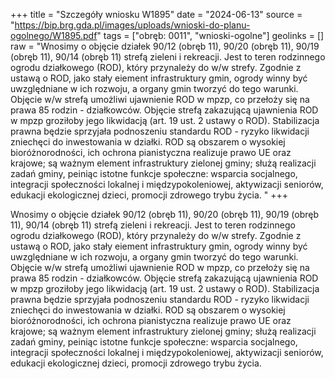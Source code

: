 +++
title = "Szczegóły wniosku W1895"
date = "2024-06-13"
source = "https://bip.brg.gda.pl/images/uploads/wnioski-do-planu-ogolnego/W1895.pdf"
tags = ["obręb: 0011", "wnioski-ogolne"]
geolinks = []
raw = "Wnosimy o objęcie działek 90/12 (obręb 11), 90/20 (obręb 11), 90/19 (obręb 11), 90/14 (obręb 11) strefą zieleni i rekreacji. Jest to teren rodzinnego ogrodu działkowego (ROD), który przynależy do w/w strefy. Zgodnie z ustawą o ROD, jako stały eiement infrastruktury gmin, ogrody winny być uwzględniane w ich rozwoju, a organy gmin tworzyć do tego warunki. Objęcie w/w strefą umożliwi ujawnienie ROD w mpzp, co przełoży się na prawa 85 rodzin - działkowców. Objęcie strefą zakazującą ujawnienia ROD w mpzp groziłoby jego likwidacją (art. 19 ust. 2 ustawy o ROD). Stabilizacja prawna będzie sprzyjała podnoszeniu standardu ROD - ryzyko likwidacji zniechęci do inwestowania w działki. ROD są obszarem o wysokiej bioróżnorodności, ich ochrona pianistyczna realizuje prawo UE oraz krajowe; są ważnym element infrastruktury zielonej gminy; służą realizacji zadań gminy, peiniąc istotne funkcje społeczne: wsparcia socjalnego, integracji społeczności lokalnej i międzypokoleniowej, aktywizacji seniorów, edukacji ekologicznej dzieci, promocji zdrowego trybu życia. "
+++

Wnosimy o objęcie działek 90/12 (obręb 11), 90/20 (obręb 11), 90/19 (obręb 11), 90/14 (obręb 11)
strefą zieleni i rekreacji. Jest to teren rodzinnego ogrodu działkowego (ROD), który przynależy do w/w strefy.
Zgodnie z ustawą o ROD, jako stały eiement infrastruktury gmin, ogrody winny być uwzględniane w ich rozwoju, a
organy gmin tworzyć do tego warunki. Objęcie w/w strefą umożliwi ujawnienie ROD w mpzp, co przełoży się na
prawa 85 rodzin - działkowców. Objęcie strefą zakazującą ujawnienia ROD w mpzp groziłoby jego likwidacją (art.
19 ust. 2 ustawy o ROD). Stabilizacja prawna będzie sprzyjała podnoszeniu standardu ROD - ryzyko likwidacji
zniechęci do inwestowania w działki. ROD są obszarem o wysokiej bioróżnorodności, ich ochrona pianistyczna
realizuje prawo UE oraz krajowe; są ważnym element infrastruktury zielonej gminy; służą realizacji zadań gminy,
peiniąc istotne funkcje społeczne: wsparcia socjalnego, integracji społeczności lokalnej i międzypokoleniowej,
aktywizacji seniorów, edukacji ekologicznej dzieci, promocji zdrowego trybu życia.



